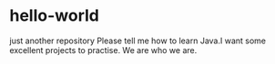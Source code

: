 # hello-world
just another repository
Please tell me how to learn Java.I want some excellent projects to practise.
We are who we are.
